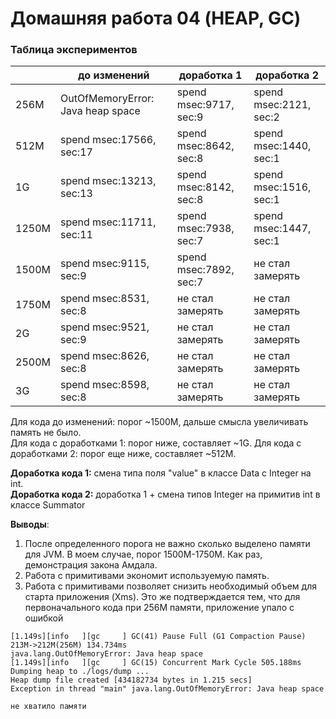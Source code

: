 # Домашняя работа 04 (HEAP, GC)

### Таблица экспериментов

|       | до изменений                      | доработка 1             | доработка 2
|-------|-----------------------------------|-------------------------|------------------------
| 256M  | OutOfMemoryError: Java heap space | spend msec:9717, sec:9  | spend msec:2121, sec:2
| 512M  | spend msec:17566, sec:17          | spend msec:8642, sec:8  | spend msec:1440, sec:1
| 1G    | spend msec:13213, sec:13          | spend msec:8142, sec:8  | spend msec:1516, sec:1
| 1250M | spend msec:11711, sec:11          | spend msec:7938, sec:7  | spend msec:1447, sec:1
| 1500M | spend msec:9115, sec:9            | spend msec:7892, sec:7  | не стал замерять
| 1750M | spend msec:8531, sec:8            | не стал замерять        | не стал замерять
| 2G    | spend msec:9521, sec:9            | не стал замерять        | не стал замерять
| 2500M | spend msec:8626, sec:8            | не стал замерять        | не стал замерять
| 3G    | spend msec:8598, sec:8            | не стал замерять        | не стал замерять

Для кода до изменений: порог ~1500M, дальше смысла увеличивать память не было.  
Для кода с доработками 1: порог ниже, составляет ~1G.
Для кода с доработками 2: порог еще ниже, составляет ~512M.

**Доработка кода 1:** смена типа поля "value" в классе Data с Integer на int.  
**Доработка кода 2:** доработка 1 + смена типов Integer на примитив int в классе Summator

**Выводы**:
1. После определенного порога не важно сколько выделено памяти для JVM. В моем случае, порог 1500M-1750M.
Как раз, демонстрация закона Амдала.
2. Работа с примитивами экономит используемую память. 
3. Работа с примитивами позволяет снизить необходимый объем для старта приложения (Xms). 
Это же подтверждается тем, что для первоначального кода при 256M памяти, приложение упало с ошибкой
```
[1.149s][info   ][gc     ] GC(41) Pause Full (G1 Compaction Pause) 213M->212M(256M) 134.734ms
java.lang.OutOfMemoryError: Java heap space
[1.149s][info   ][gc     ] GC(15) Concurrent Mark Cycle 505.188ms
Dumping heap to ./logs/dump ...
Heap dump file created [434182734 bytes in 1.215 secs]
Exception in thread "main" java.lang.OutOfMemoryError: Java heap space

не хватило памяти
```
